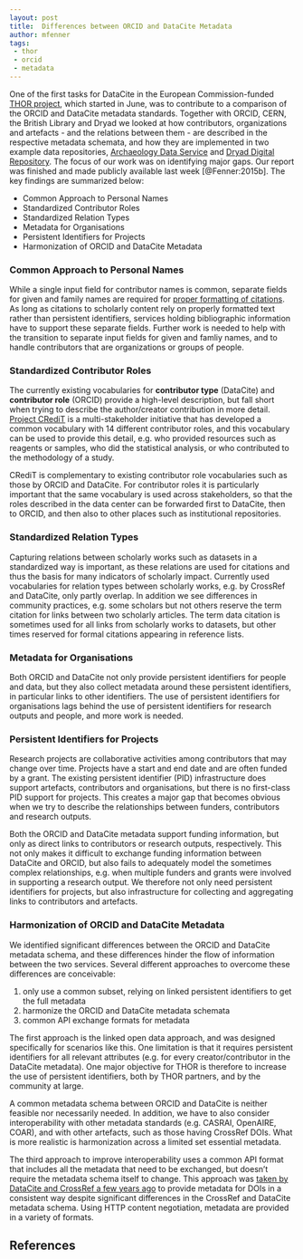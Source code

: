 ```yaml
---
layout: post
title:  Differences between ORCID and DataCite Metadata
author: mfenner
tags:
 - thor
 - orcid
 - metadata
---
```


One of the first tasks for DataCite in the European Commission-funded [THOR project](http://project-thor.eu/), which started in June, was to contribute to a comparison of the ORCID and DataCite metadata standards. Together with ORCID, CERN, the British Library and Dryad we looked at how contributors, organizations and artefacts - and the relations between them - are described in the respective metadata schemata, and how they are implemented in two example data repositories, [Archaeology Data Service](http://archaeologydataservice.ac.uk/) and [Dryad Digital Repository](https://www.datadryad.org/). The focus of our work was on identifying major gaps. Our report was finished and made publicly available last week [@Fenner:2015b]. The key findings are summarized below:

* Common Approach to Personal Names
* Standardized Contributor Roles
* Standardized Relation Types
* Metadata for Organisations
* Persistent Identifiers for Projects
* Harmonization of ORCID and DataCite Metadata

### Common Approach to Personal Names

While a single input field for contributor names is common, separate fields for given and family names are required for [proper formatting of citations](http://docs.citationstyles.org/en/stable/specification.html#names). As long as citations to scholarly content rely on properly formatted text rather than persistent identifiers, services holding bibliographic information have to support these separate fields. Further work is needed to help with the transition to separate input fields for given and famliy names, and to handle contributors that are organizations or groups of people.

### Standardized Contributor Roles

The currently existing vocabularies for **contributor type** (DataCite) and **contributor role** (ORCID) provide a high-level description, but fall short when trying to describe the author/creator contribution in more detail. [Project CRediT](http://credit.casrai.org/) is a multi-stakeholder initiative that has developed a common vocabulary with 14 different contributor roles, and this vocabulary can be used to provide this detail, e.g. who provided resources such as reagents or samples, who did the statistical analysis, or who contributed to the methodology of a study.

CRediT is complementary to existing contributor role vocabularies such as those by ORCID and DataCite. For contributor roles it is particularly important that the same vocabulary is used across stakeholders, so that the roles described in the data center can be forwarded first to DataCite, then to ORCID, and then also to other places such as institutional repositories.

### Standardized Relation Types

Capturing relations between scholarly works such as datasets in a standardized way is important, as these relations are used for citations and thus the basis for many indicators of scholarly impact. Currently used vocabularies for relation types between scholarly works, e.g. by CrossRef and DataCite, only partly overlap. In addition we see differences in community practices, e.g. some scholars but not others reserve the term citation for links between two scholarly articles. The term data citation is sometimes used for all links from scholarly works to datasets, but other times reserved for formal citations appearing in reference lists.

### Metadata for Organisations

Both ORCID and DataCite not only provide persistent identifiers for people and data, but they also collect metadata around these persistent identifiers, in particular links to other identifiers. The use of persistent identifiers for organisations lags behind the use of persistent identifiers for research outputs and people, and more work is needed.

### Persistent Identifiers for Projects

Research projects are collaborative activities among contributors that may change over time. Projects have a start and end date and are often funded by a grant. The existing persistent identifier (PID) infrastructure does support artefacts, contributors and organisations, but there is no first-class PID support for projects. This creates a major gap that becomes obvious when we try to describe the relationships between funders, contributors and research outputs.

Both the ORCID and DataCite metadata support funding information, but only as direct links to contributors or research outputs, respectively. This not only makes it difficult to exchange funding information between DataCite and ORCID, but also fails to adequately model the sometimes complex relationships, e.g. when multiple funders and grants were involved in supporting a research output. We therefore not only need persistent identifiers for projects, but also infrastructure for collecting and aggregating links to contributors and artefacts.

### Harmonization of ORCID and DataCite Metadata

We identified significant differences between the ORCID and DataCite metadata schema, and these differences hinder the flow of information between the two services. Several different approaches to overcome these differences are conceivable:

1. only use a common subset, relying on linked persistent identifiers to get the full metadata
1. harmonize the ORCID and DataCite metadata schemata
1. common API exchange formats for metadata

The first approach is the linked open data approach, and was designed specifically for scenarios like this. One limitation is that it requires persistent identifiers for all relevant attributes (e.g. for every creator/contributor in the DataCite metadata). One major objective for THOR is therefore to increase the use of persistent identifiers, both by THOR partners, and by the community at large.

A common metadata schema between ORCID and DataCite is neither feasible nor necessarily needed. In addition, we have to also consider interoperability with other metadata standards (e.g. CASRAI, OpenAIRE, COAR), and with other artefacts, such as those having CrossRef DOIs. What is more realistic is harmonization across a limited set essential metadata.

The third approach to improve interoperability uses a common API format that includes all the metadata that need to be exchanged, but doesn’t require the metadata schema itself to change. This approach was [taken by DataCite and CrossRef a few years ago](http://crosstech.crossref.org/2012/05/crossref_and_datacite_unify_su.html) to provide metadata for DOIs in a consistent way despite significant differences in the CrossRef and DataCite metadata schema. Using HTTP content negotiation, metadata are provided in a variety of formats.

## References
